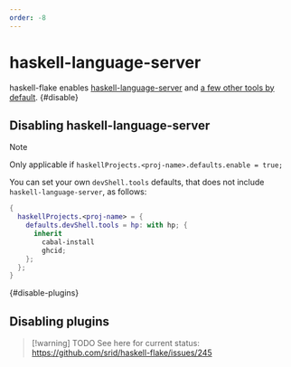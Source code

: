 ```yaml
---
order: -8
---
```


# haskell-language-server

haskell-flake enables [haskell-language-server](https://github.com/haskell/haskell-language-server) and [a few other tools by default](https://github.com/srid/haskell-flake/blob/988a78590c158c5fa0b4893de793c9c783b9d7e9/nix/modules/project/defaults.nix#L23-L29).
{#disable}
## Disabling haskell-language-server

> [!note]
> Only applicable if `haskellProjects.<proj-name>.defaults.enable = true;`

You can set your own `devShell.tools` defaults, that does not include `haskell-language-server`, as follows:

```nix
{
  haskellProjects.<proj-name> = {
    defaults.devShell.tools = hp: with hp; {
      inherit
        cabal-install
        ghcid;
    };
  };
}
```

{#disable-plugins}
## Disabling plugins

>[!warning] TODO
> See here for current status: <https://github.com/srid/haskell-flake/issues/245>
